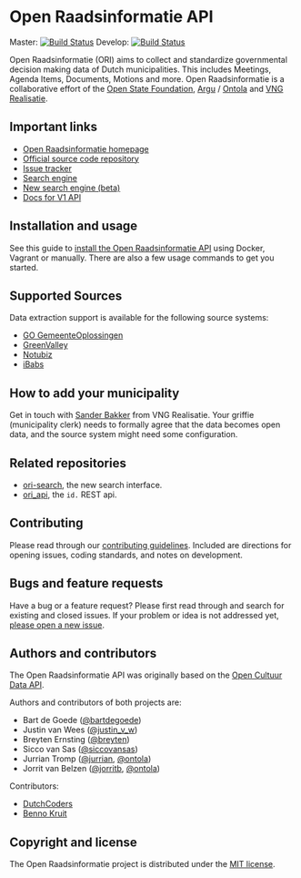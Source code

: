 # Open Raadsinformatie API
Master: [![Build Status](https://semaphoreci.com/api/v1/jurrian/open-raadsinformatie/branches/master/shields_badge.svg)](https://semaphoreci.com/jurrian/open-raadsinformatie)
Develop: [![Build Status](https://semaphoreci.com/api/v1/jurrian/open-raadsinformatie/branches/develop/shields_badge.svg)](https://semaphoreci.com/jurrian/open-raadsinformatie)

Open Raadsinformatie (ORI) aims to collect and standardize governmental decision making data of Dutch municipalities.
This includes Meetings, Agenda Items, Documents, Motions and more.
Open Raadsinformatie is a collaborative effort of the [Open State Foundation](https://openstate.eu/), [Argu](https://argu.co) / [Ontola](https://ontola.io) and [VNG Realisatie](https://vngrealisatie.nl/).

## Important links

 - [Open Raadsinformatie homepage](http://www.openraadsinformatie.nl/)
 - [Official source code repository](https://github.com/openstate/open-raadsinformatie/)
 - [Issue tracker](https://github.com/openstate/open-raadsinformatie/issues)
 - [Search engine](http://zoek.openraadsinformatie.nl/)
 - [New search engine (beta)](https://ori.argu.co)
 - [Docs for V1 API](http://docs.openraadsinformatie.nl)

## Installation and usage

See this guide to [install the Open Raadsinformatie API](https://github.com/openstate/open-raadsinformatie/blob/master/docs/installation.rst) using Docker, Vagrant or manually. There are also a few usage commands to get you started.

## Supported Sources

Data extraction support is available for the following source systems:

- [GO GemeenteOplossingen](https://www.gemeenteoplossingen.nl/)
- [GreenValley](https://www.greenvalley.nl/)
- [Notubiz](https://notubiz.nl/)
- [iBabs](https://www.ibabs.eu/nl/)

## How to add your municipality

Get in touch with [Sander Bakker](sander.bakker@vng.nl) from VNG Realisatie.
Your griffie (municipality clerk) needs to formally agree that the data becomes open data, and the source system might need some configuration.

## Related repositories

- [ori-search](https://github.com/ontola/ori-search/), the new search interface.
- [ori_api](https://github.com/ontola/ori_api/), the `id.` REST api.

## Contributing

Please read through our [contributing guidelines](https://github.com/openstate/open-raadsinformatie/blob/master/CONTRIBUTING.rst). 
Included are directions for opening issues, coding standards, and notes on development.

## Bugs and feature requests

Have a bug or a feature request? Please first read through and search for existing and closed issues. If your problem 
or idea is not addressed yet, [please open a new issue](https://github.com/openstate/open-raadsinformatie/issues/new).

## Authors and contributors

The Open Raadsinformatie API was originally based on the 
[Open Cultuur Data API](https://github.com/openstate/open-cultuur-data/). 

Authors and contributors of both projects are:

* Bart de Goede ([@bartdegoede](https://twitter.com/bartdegoede))
* Justin van Wees ([@justin_v_w](https://twitter.com/justin_v_w))
* Breyten Ernsting ([@breyten](https://twitter.com/breyten))
* Sicco van Sas ([@siccovansas](https://twitter.com/siccovansas))
* Jurrian Tromp ([@jurrian](https://github.com/jurrian), [@ontola](https://github.com/ontola))
* Jorrit van Belzen ([@jorritb](https://github.com/jorritb), [@ontola](https://github.com/ontola))

Contributors:

* [DutchCoders](http://dutchcoders.io/)
* [Benno Kruit](https://github.com/bennokr)

## Copyright and license

The Open Raadsinformatie project is distributed under the [MIT license](https://opensource.org/licenses/MIT).
